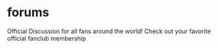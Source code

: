 # forums
Official Discussion for all fans around the world! Check out your favorite official fanclub membership
